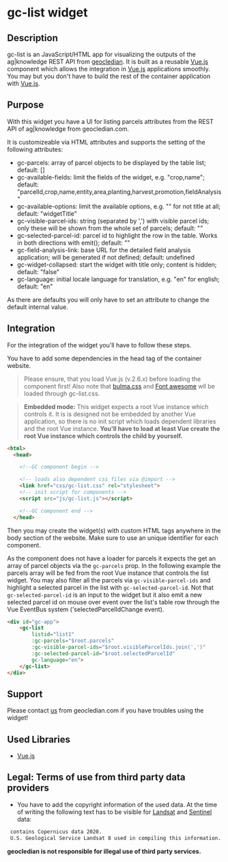 # gc-list widget
## Description
gc-list is an JavaScript/HTML app for visualizing the outputs of the ag|knowledge REST API from [geocledian](https://www.geocledian.com).
It is built as a reusable [Vue.js](https://www.vuejs.org) component which allows the integration in [Vue.js](https://www.vuejs.org) applications smoothly. 
You may but you don't have to build the rest of the container application with [Vue.js](https://www.vuejs.org).

## Purpose
With this widget you have a UI for listing parcels attributes from the REST API of ag|knowledge from geocledian.com.

It is customizeable via HTML attributes and supports the setting of the following attributes:
- gc-parcels: array of parcel objects to be displayed by the table list; default: []
- gc-available-fields: limit the fields of the widget, e.g. "crop,name"; default: "parcelId,crop,name,entity,area,planting,harvest,promotion,fieldAnalysis"
- gc-available-options: limit the available options, e.g. "" for not title at all; default: "widgetTitle"
- gc-visible-parcel-ids: string (separated by ',') with visible parcel ids; only these will be shown from the whole set of parcels; default: ""
- gc-selected-parcel-id: parcel id to highlight the row in the table. Works in both directions with emit(); default: ""
- gc-field-analysis-link: base URL for the detailed field analysis application; will be generated if not defined; default: undefined
- gc-widget-collapsed: start the widget with title only; content is hidden; default: "false"
- gc-language: initial locale language for translation, e.g. "en" for english; default: "en"

As there are defaults you will only have to set an attribute to change the default internal value.

## Integration
For the integration of the widget you'll have to follow these steps.

You have to add some dependencies in the head tag of the container website. 
>Please ensure, that you load Vue.js (v.2.6.x) before loading the component first!
Also note that <a href="www.bulma.org">bulma.css</a> and <a href="www.fontawesome.org">Font awesome</a> wll be loaded through gc-list.css.

> **Embedded mode:** This widget expects a root Vue instance which controls it. It is is designed not be embedded by another Vue application, so there is no init script which loads dependent libraries and the root Vue instance. __You'll have to load at least Vue create the root Vue instance which controls the child by yourself.__ 

```html
<html>
  <head>

    <!--GC component begin -->

    <!-- loads also dependent css files via @import -->
    <link href="css/gc-list.css" rel="stylesheet">
    <!-- init script for components -->
    <script src="js/gc-list.js"></script> 

    <!--GC component end -->
  </head>
```

Then you may create the widget(s) with custom HTML tags anywhere in the body section of the website. Make sure to use an unique identifier for each component. 

As the component does not have a loader for parcels it expects the get an array of parcel objects via the `gc-parcels` prop. In the following example the parcels array will be fed from the root Vue instance that controls the
list widget. You may also filter all the parcels via `gc-visible-parcel-ids` and highlight a selected parcel in the list with `gc-selected-parcel-id`. Not that `gc-selected-parcel-id` is an input to the widget but it also emit a new selected parcel id on mouse over event over the list's table row through the Vue EventBus system ('selectedParcelIdChange event).

```html
<div id="gc-app">
    <gc-list
        listid="list1"
        :gc-parcels="$root.parcels"
        :gc-visible-parcel-ids="$root.visibleParcelIds.join(',')"
        :gc-selected-parcel-id="$root.selectedParcelId"
        gc-language="en">
    </gc-list>
</div>
```

## Support
Please contact [us](mailto:info@geocledian.com) from geocledian.com if you have troubles using the widget!

## Used Libraries
- [Vue.js](https://www.vuejs.org)

## Legal: Terms of use from third party data providers
- You have to add the copyright information of the used data. At the time of writing the following text has to be visible for [Landsat](https://www.usgs.gov/information-policies-and-instructions/crediting-usgs) and [Sentinel](https://scihub.copernicus.eu/twiki/pub/SciHubWebPortal/TermsConditions/TC_Sentinel_Data_31072014.pdf) data:

```html
 contains Copernicus data 2020.
 U.S. Geological Service Landsat 8 used in compiling this information.
```

**geocledian is not responsible for illegal use of third party services.**